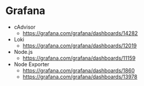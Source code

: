 # Grafana

* cAdvisor
  * <https://grafana.com/grafana/dashboards/14282>
* Loki
  * <https://grafana.com/grafana/dashboards/12019>
* Node.js
  * <https://grafana.com/grafana/dashboards/11159>
* Node Exporter
  * <https://grafana.com/grafana/dashboards/1860>
  * <https://grafana.com/grafana/dashboards/13978>

